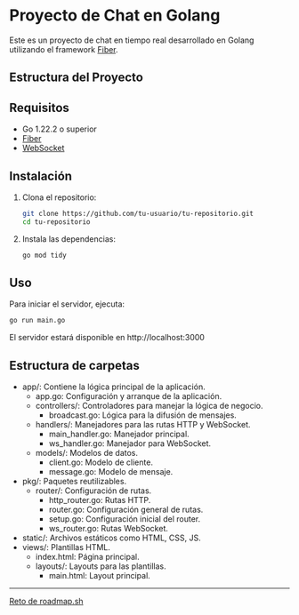 # Proyecto de Chat en Golang

Este es un proyecto de chat en tiempo real desarrollado en Golang utilizando el framework [Fiber](https://gofiber.io/).

## Estructura del Proyecto

## Requisitos

- Go 1.22.2 o superior
- [Fiber](https://gofiber.io/)
- [WebSocket](https://github.com/gofiber/websocket/v2)

## Instalación

1. Clona el repositorio:

    ```sh
    git clone https://github.com/tu-usuario/tu-repositorio.git
    cd tu-repositorio
    ```

2. Instala las dependencias:

    ```sh
    go mod tidy
    ```

## Uso

Para iniciar el servidor, ejecuta:

```sh
go run main.go
```
El servidor estará disponible en http://localhost:3000

## Estructura de carpetas
- app/: Contiene la lógica principal de la aplicación.
  - app.go: Configuración y arranque de la aplicación.
  - controllers/: Controladores para manejar la lógica de negocio.
    - broadcast.go: Lógica para la difusión de mensajes.
  - handlers/: Manejadores para las rutas HTTP y WebSocket.
    - main_handler.go: Manejador principal.
    - ws_handler.go: Manejador para WebSocket.
  - models/: Modelos de datos.
    - client.go: Modelo de cliente.
    - message.go: Modelo de mensaje.
- pkg/: Paquetes reutilizables.
  - router/: Configuración de rutas.
    - http_router.go: Rutas HTTP.
    - router.go: Configuración general de rutas.
    - setup.go: Configuración inicial del router.
    - ws_router.go: Rutas WebSocket.
- static/: Archivos estáticos como HTML, CSS, JS.
- views/: Plantillas HTML.
   - index.html: Página principal.
   - layouts/: Layouts para las plantillas.
     - main.html: Layout principal.

****
[Reto de roadmap.sh](https://roadmap.sh/projects/broadcast-server)